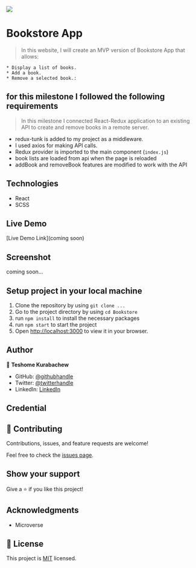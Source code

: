 ![](https://img.shields.io/badge/Microverse-blueviolet)

# Bookstore App

> In this website, I will create an MVP version of Bookstore App that allows:

    * Display a list of books.
    * Add a book.
    * Remove a selected book.:

## for this milestone I followed the following requirements

> In this milestone I connected React-Redux application to an existing API to create and remove books in a remote server.

* redux-tunk is added to my project as a middleware.
* I used axios for making API calls.
* Redux provider is imported to the main component (`index.js`)
* book lists are loaded from api when the page is reloaded
* addBook and removeBook features are modified to work with the API

## Technologies

* React
* SCSS

## Live Demo

[Live Demo Link](coming soon)

## Screenshot

coming soon...

## Setup project in your local machine

1. Clone the repository by using `git clone ...`
2. Go to the project directory by using `cd Bookstore`
3. run `npm install` to install the necessary packages
4. run `npm start` to start the project
5. Open [http://localhost:3000](http://localhost:3000) to view it in your browser.

## Author

👤 **Teshome Kurabachew**

* GitHub: [@githubhandle](https://github.com/TesheMaximillan)
* Twitter: [@twitterhandle](https://twitter.com/TesheKura)
* LinkedIn: [LinkedIn](https://www.linkedin.com/in/teshome-kurabachew-aa8067180/)

## Credential

## 🤝 Contributing

Contributions, issues, and feature requests are welcome!

Feel free to check the [issues page](https://github.com/TesheMaximillan/Bookstore/issues).

## Show your support

Give a ⭐️ if you like this project!

## Acknowledgments

* Microverse

## 📝 License

This project is [MIT](./MIT.md) licensed.
